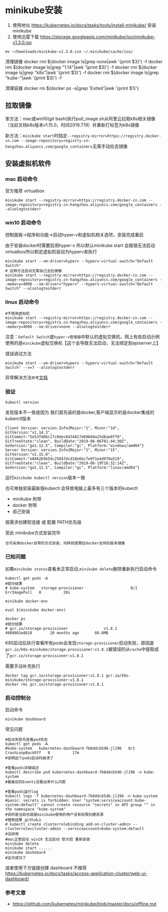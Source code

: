 # minikube安装

1. 使用地址 https://kubernetes.io/docs/tasks/tools/install-minikube/ 安装minikube
2. 使用迅雷下载 https://storage.googleapis.com/minikube/iso/minikube-v1.3.0.iso 

```shell
mv ~/Downloads/minikube-v1.3.0.iso ~/.minikube/cache/iso/
```

清理镜像
docker rmi $(docker image ls|grep none|awk '{print $3}') -f
docker rmi $(docker image ls|grep "1.14"|awk '{print $3}') -f
docker rmi $(docker image ls|grep "k8s"|awk '{print $3}') -f
docker rmi $(docker image ls|grep "kube-"|awk '{print $3}') -f

清理容器
docker rm $(docker ps -a|grep 'Exited'|awk '{print $1}')

## 拉取镜像

笨方法：mac或win10(git bash)执行pull_image.sh从阿里云拉取k8s相关镜像（当前文档k8s版本v1.15.0，时间2019.7.19）并重新打标签为k8s镜像

新方法：`minikube start`时指定`--registry-mirror=https://registry.docker-cn.com --image-repository=registry.cn-hangzhou.aliyuncs.com/google_containers`无需手动拉去镜像

## 安装虚拟机软件

### mac 启动命令

官方推荐 virtualbox

```shell
minikube start --registry-mirror=https://registry.docker-cn.com --image-repository=registry.cn-hangzhou.aliyuncs.com/google_containers --alsologtostderr
```

### win10 启动命令

控制面板->程序和功能->启动hyper-v和虚拟机相关选项，安装完成重启

由于安装docker时需要启用hyper-v 所以默认minikube start 会报错无法启动virtualbox所以制定虚拟机驱动为hyperv来执行

```shell
minikube start --vm-driver=hyperv --hyperv-virtual-switch="Default Switch"
# 这种方法启动无需自己去拉镜像
minikube start --registry-mirror=https://registry.docker-cn.com --image-repository=registry.cn-hangzhou.aliyuncs.com/google_containers --memory=4096 --vm-driver="hyperv" --hyperv-virtual-switch="Default Switch" --alsologtostderr
```

### linux 启动命令

```shell
#不使用虚拟机
minikube start --registry-mirror=https://registry.docker-cn.com --image-repository=registry.cn-hangzhou.aliyuncs.com/google_containers --memory=4096 --vm-driver=none --alsologtostderr
```

注意：`Default Switch`是`hyper-v管理器`中默认的虚拟交换机，网上有些启动示例使用的是`minikube`虚拟交换机【这个会导致无法启动，无法绑定到apiserver上】

错误调试方法

```shell
minikube start --vm-driver=hyperv --hyperv-virtual-switch="Default Switch" --v=7 --alsologtostderr
```

异常解决方法`参考`[文档](https://www.freecodecamp.org/news/get-started-with-docker-and-kubernetes-on-windows-10-73c328c6f89a/)

### 验证

```shell
kubectl version
```

发现版本不一致是因为 我们首先装的是docker,客户端显示的是docker集成的kuberctl版本

```shell
Client Version: version.Info{Major:"1", Minor:"14", GitVersion:"v1.14.3", GitCommit:"5e53fd6bc17c0dec8434817e69b04a25d8ae0ff0", GitTreeState:"clean", BuildDate:"2019-06-06T01:44:30Z", GoVersion:"go1.12.5", Compiler:"gc", Platform:"windows/amd64"}
Server Version: version.Info{Major:"1", Minor:"15", GitVersion:"v1.15.0", GitCommit:"e8462b5b5dc2584fdcd18e6bcfe9f1e4d970a529", GitTreeState:"clean", BuildDate:"2019-06-19T16:32:14Z", GoVersion:"go1.12.5", Compiler:"gc", Platform:"linux/amd64"}
```

运行`minikube kubectl version`版本一致

也可单独安装最新版kubectl 会导致电脑上最多有三个版本的kubectl

- minikube 附带
- docker 附带
- 自己安装
  
按需求创建软连接 或 配置 PATH优先级

至此 minibube方式安装完毕

`也可采用docker自带的方式安装，同样前提需拉docker支持的版本镜像`

### 已知问题

如果`minikube status`查看未正常启动,`minikube delete`删除重新执行启动命令

```shell
kubectl get pods -A
#部分结果
# kube-system   storage-provisioner                     0/1     ErrImagePull   0          20s

minikube docker-env

eval $(minikube docker-env)

docker ps
#部分结果
# gcr.io/storage-provisioner                v1.8.1              4689081edb10        20 months ago       80.8MB
```

K8S启动后执行查看所有pods会发现`storage-provisioner`启动失败，原因是`gcr.io/k8s-minikube/storage-provisioner:v1.8.1`被错误的从`cache`中提取成了`gcr.io/storage-provisioner:v1.8.1`

需要手动补充执行

```shell
docker tag gcr.io/storage-provisioner:v1.8.1 gcr.io/k8s-minikube/storage-provisioner:v1.8.1
docker rmi gcr.io/storage-provisioner:v1.8.1
```

### 启动控制台

启动命令

```shell
minikube dashboard
```

常见问题

```shell
#启动失败先查看pod状态
kubectl get pods -A
#kube-system   kubernetes-dashboard-7b8ddcb5d6-jl296   0/1     CrashLoopBackOff   8          17m
#说明这个pods启动时崩溃了

#查看pods详细描述
kubectl describe pod kubernetes-dashboard-7b8ddcb5d6-jl296 -n kube-system
#看最后的Events没看出来什么问题

#查看pods运行log
kubectl logs -f kubernetes-dashboard-7b8ddcb5d6-jl296 -n kube-system
#panic: secrets is forbidden: User "system:serviceaccount:kube-system:default" cannot create resource "secrets" in API group "" in the namespace "kube-system"
#说的是当前也就是minikube使用的用户没有权限创建资源
#搜索结果 github上
# kubectl create clusterrolebinding add-on-cluster-admin --clusterrole=cluster-admin --serviceaccount=kube-system:default
#没卵用
#mac正常启动 win10 无法启动 祭大招 重新安装
minikube delete
minikube start ......
minikube dashobard
#这次成功了
```

或者使用下方链接创建 dashboard 不推荐
https://kubernetes.io/docs/tasks/access-application-cluster/web-ui-dashboard/


### 参考文章

- https://github.com/kubernetes/minikube/blob/master/docs/offline.md
